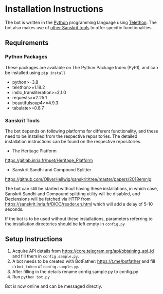 # Installation Instructions

The bot is written in the [Python](https://www.python.org/) programming language using [Telethon](https://pypi.org/project/Telethon/). The bot also makes use of [other Sanskrit tools](#sanskrit-tools) to offer specific functionalities.

## Requirements

### Python Packages

These packages are available on The Python Package Index (PyPI),
and can be installed using `pip install`

* python>=3.8
* telethon>=1.18.2
* indic_transliteration>=2.1.0
* requests>=2.25.1
* beautifulsoup4>=4.9.3
* tabulate>=0.8.7

### Sanskrit Tools

The bot depends on following platforms for different functionality, and these need to be installed from the respective repositories. The detailed installation instructions
can be found on the respective repositories.

* The Heritage Platform

https://gitlab.inria.fr/huet/Heritage_Platform

* Sanskrit Sandhi and Compound Splitter

https://github.com/OliverHellwig/sanskrit/tree/master/papers/2018emnlp

The bot can still be started without having these installations, in which case,
Sanskrit Sandhi and Compound splitting utility will be disabled, and Declensions will be
fetched via HTTP from https://sanskrit.inria.fr/DICO/reader.en.html which will add a delay of 5-10 seconds.

If the bot is to be used without these installations, parameters referring to the installation directories should be left empty in `config.py`

## Setup Instructions

1. Acquire API details from https://core.telegram.org/api/obtaining_api_id and fill them in `config.sample.py`.
2. A bot needs to be created with BotFather: https://t.me/botfather and fill in `bot_token` of `config.sample.py`.
3. After filling in the details rename config.sample.py to config.py
4. Run `python bot.py`

Bot is now online and can be messaged directly.
